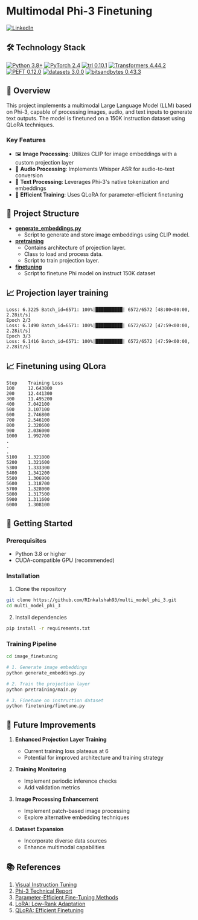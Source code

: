 # Multimodal Phi-3 Finetuning

[![LinkedIn][linkedin-shield]][linkedin-url]

## 🛠️ Technology Stack
[![Python 3.8+](https://img.shields.io/badge/python-3.8+-blue.svg)](https://www.python.org/downloads/release/python-380/)
[![PyTorch 2.4](https://img.shields.io/badge/torch-v2.4-brightgreen)](https://pytorch.org/docs/stable/index.html)
[![trl 0.10.1](https://img.shields.io/badge/trl-v0.10.1-violet)](https://huggingface.co/docs/trl/index)
[![Transformers 4.44.2](https://img.shields.io/badge/transformers-v4.44.2-red)](https://huggingface.co/docs/transformers/index)
[![PEFT 0.12.0](https://img.shields.io/badge/peft-v0.12.0-lightblue)](https://huggingface.co/docs/peft/index)
[![datasets 3.0.0](https://img.shields.io/badge/datasets-v2.15.0-orange)](https://huggingface.co/docs/datasets/index)
[![bitsandbytes 0.43.3](https://img.shields.io/badge/bitsandbytes-v0.43.3-green)](https://huggingface.co/blog/hf-bitsandbytes-integration)

## 📝 Overview
This project implements a multimodal Large Language Model (LLM) based on Phi-3, capable of processing images, audio, and text inputs to generate text outputs. The model is finetuned on a 150K instruction dataset using QLoRA techniques.

### Key Features
- 🖼️ **Image Processing**: Utilizes CLIP for image embeddings with a custom projection layer
- 🎵 **Audio Processing**: Implements Whisper ASR for audio-to-text conversion
- 📝 **Text Processing**: Leverages Phi-3's native tokenization and embeddings
- 🚀 **Efficient Training**: Uses QLoRA for parameter-efficient finetuning

## 📂 Project Structure
- [**generate_embeddings.py**](generate_embeddings.py)
    - Script to generate and store image embeddings using CLIP model.
- [**pretraining**](image_funetuning/pretraining/main.py)
    - Contains architecture of projection layer.
    - Class to load and process data.
    - Script to train projection layer.
- [**finetuning**](image_funetuning/finetuning/finetune.py)
    - Script to finetune Phi model on instruct 150K dataset

## :chart_with_upwards_trend: Projection layer training

    Loss: 6.3225 Batch_id=6571: 100%|██████████| 6572/6572 [48:00<00:00,  2.28it/s]
    Epoch 2/3
    Loss: 6.1490 Batch_id=6571: 100%|██████████| 6572/6572 [47:59<00:00,  2.28it/s]
    Epoch 3/3
    Loss: 6.1416 Batch_id=6571: 100%|██████████| 6572/6572 [47:59<00:00,  2.28it/s]

## :chart_with_upwards_trend: Finetuning using QLora

    Step	Training Loss
    100	    12.643800
    200	    12.441300
    300	    11.495200
    400	    7.042100
    500	    3.107100
    600	    2.746800
    700	    2.546100
    800	    2.320600
    900	    2.036000
    1000	1.992700
    .
    .
    .
    5100	1.321800
    5200	1.321600
    5300	1.333300
    5400	1.341200
    5500	1.306900
    5600	1.318700
    5700	1.328000
    5800	1.317500
    5900	1.311600
    6000	1.308100

## 🚀 Getting Started

### Prerequisites
- Python 3.8 or higher
- CUDA-compatible GPU (recommended)

### Installation
1. Clone the repository
```bash
git clone https://github.com/RInkalshah93/multi_model_phi_3.git 
cd multi_model_phi_3
```

2. Install dependencies
```bash
pip install -r requirements.txt
```

### Training Pipeline
```bash
cd image_finetuning

# 1. Generate image embeddings
python generate_embeddings.py

# 2. Train the projection layer
python pretraining/main.py

# 3. Finetune on instruction dataset
python finetuning/finetune.py
```

## 🔄 Future Improvements
1. **Enhanced Projection Layer Training**
   - Current training loss plateaus at 6
   - Potential for improved architecture and training strategy

2. **Training Monitoring**
   - Implement periodic inference checks
   - Add validation metrics

3. **Image Processing Enhancement**
   - Implement patch-based image processing
   - Explore alternative embedding techniques

4. **Dataset Expansion**
   - Incorporate diverse data sources
   - Enhance multimodal capabilities

## 📚 References
1. [Visual Instruction Tuning](https://arxiv.org/pdf/2304.08485)
2. [Phi-3 Technical Report](https://arxiv.org/pdf/2404.14219)
3. [Parameter-Efficient Fine-Tuning Methods](https://arxiv.org/pdf/2312.12148)
4. [LoRA: Low-Rank Adaptation](https://arxiv.org/pdf/2106.09685)
5. [QLoRA: Efficient Finetuning](https://arxiv.org/pdf/2305.14314)

[linkedin-shield]: https://img.shields.io/badge/-LinkedIn-black.svg?style=for-the-badge&logo=linkedin&colorB=555
[linkedin-url]: www.linkedin.com/in/rinkalkumar4
